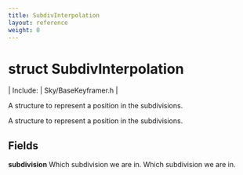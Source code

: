 ```yaml
---
title: SubdivInterpolation
layout: reference
weight: 0
---
```

struct SubdivInterpolation
===

| Include: | Sky/BaseKeyframer.h |

A structure to represent a position in the subdivisions.



A structure to represent a position in the subdivisions.
  


Fields
---

**subdivision** Which subdivision we are in. Which subdivision we are in.
